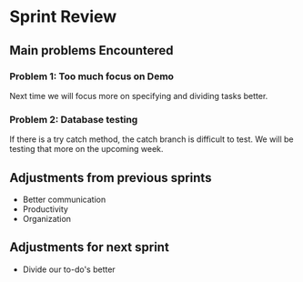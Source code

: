 # Sprint Review

## Main problems  Encountered

### Problem 1: Too much focus on Demo
Next time we will focus more on specifying and dividing tasks better.

### Problem 2: Database testing
If there is a try catch method, the catch branch is difficult to test. We will be testing that more on the upcoming week.

## Adjustments from previous sprints  
 - Better communication
 - Productivity
 - Organization

## Adjustments for next sprint  
- Divide our to-do's better
